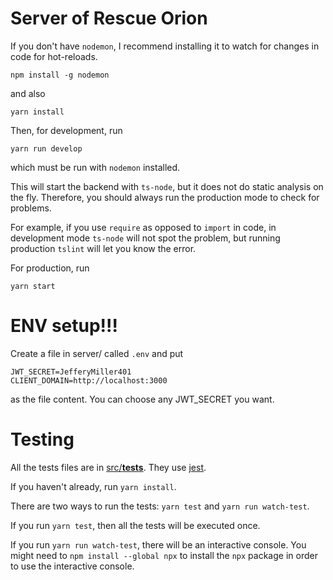 # Server of Rescue Orion

If you don't have `nodemon`, I recommend installing it to watch for changes in code for hot-reloads.
```
npm install -g nodemon
```
and also
```
yarn install
```

Then, for development, run
```
yarn run develop
```
which must be run with `nodemon` installed.

This will start the backend with `ts-node`, but it does not do static analysis on the fly. Therefore, you should always run the production mode to check for problems.

For example, if you use `require` as opposed to `import` in code, in development mode `ts-node` will not spot the problem, but running production `tslint` will let you know the error.

For production, run
```
yarn start
```

# ENV setup!!!
Create a file in server/ called `.env` and put
```
JWT_SECRET=JefferyMiller401
CLIENT_DOMAIN=http://localhost:3000
```
as the file content. You can choose any JWT_SECRET you want.

# Testing
All the tests files are in [src/__tests__](src/__tests__). They use [jest](https://jestjs.io/docs/en/getting-started).

If you haven't already, run `yarn install`.

There are two ways to run the tests: `yarn test` and `yarn run watch-test`.

If you run `yarn test`, then all the tests will be executed once.

If you run `yarn run watch-test`, there will be an interactive console. You might need to `npm install --global npx` to install the `npx` package in order to use the interactive console.
